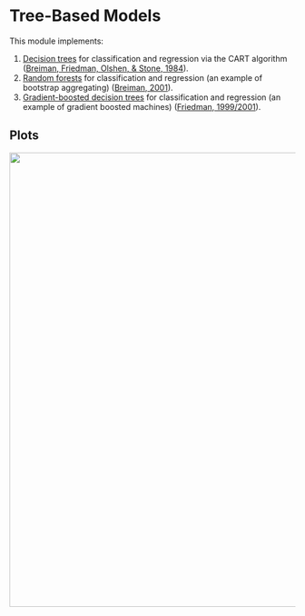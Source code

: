 # Tree-Based Models
This module implements:

1. [Decision trees](https://en.wikipedia.org/wiki/Decision_tree_learning) for classification and regression via the CART algorithm ([Breiman, Friedman, Olshen, & Stone, 1984](https://www.amazon.com/Classification-Regression-Wadsworth-Statistics-Probability/dp/0412048418)).
2. [Random forests](https://en.wikipedia.org/wiki/Random_forest) for classification and regression (an example of bootstrap
   aggregating) ([Breiman, 2001](https://www.stat.berkeley.edu/~breiman/randomforest2001.pdf)).
3. [Gradient-boosted decision
   trees](https://en.wikipedia.org/wiki/Gradient_boosting) for classification and regression (an
   example of gradient boosted machines) ([Friedman, 1999/2001](https://projecteuclid.org/download/pdf_1/euclid.aos/1013203451)).

## Plots
<p align="center">
   <img src="img/plot.png" height='800' align='center' />
</p>

